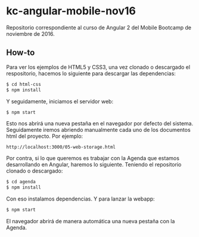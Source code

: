 # kc-angular-mobile-nov16

Repositorio correspondiente al curso de Angular 2 del Mobile Bootcamp de noviembre de 2016.

## How-to

Para ver los ejemplos de HTML5 y CSS3, una vez clonado o descargado el respositorio, hacemos lo siguiente para descargar las dependencias:

```bash
$ cd html-css
$ npm install
```

Y seguidamente, iniciamos el servidor web:

```bash
$ npm start
```

Esto nos abrirá una nueva pestaña en el navegador por defecto del sistema. Seguidamente iremos abriendo manualmente cada uno de los documentos html del proyecto. Por ejemplo:

```
http://localhost:3000/05-web-storage.html
```

Por contra, si lo que queremos es trabajar con la Agenda que estamos desarrollando en Angular, haremos lo siguiente. Teniendo el repositorio clonado o descargado:

```bash
$ cd agenda
$ npm install
```

Con eso instalamos dependencias. Y para lanzar la webapp:

```bash
$ npm start
```

El navegador abrirá de manera automática una nueva pestaña con la Agenda.
